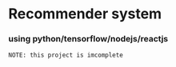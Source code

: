 # Recommender system

### using python/tensorflow/nodejs/reactjs

`NOTE: this project is imcomplete`

